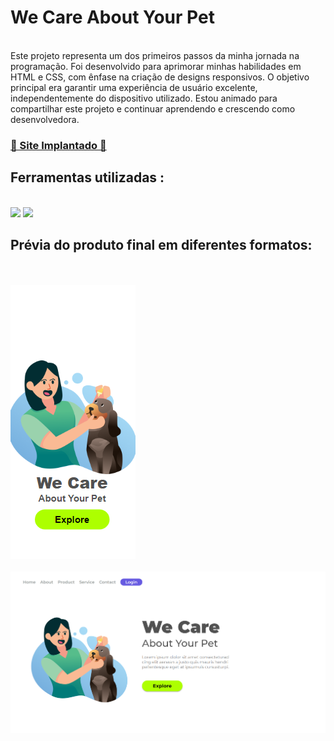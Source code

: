 # We Care About Your Pet
</br>
Este projeto representa um dos primeiros passos da minha jornada na programação. Foi desenvolvido para aprimorar minhas habilidades em HTML e CSS, com ênfase na criação de designs responsivos. O objetivo principal era garantir uma experiência de usuário excelente, independentemente do dispositivo utilizado. Estou animado para compartilhar este projeto e continuar aprendendo e crescendo como desenvolvedora.

<h3><a href="https://yyassmim.github.io/we-care/">🔗 Site Implantado 🔗</a></a></h3>
<h2> Ferramentas utilizadas : </h2>
</br>
   <img src="https://img.shields.io/badge/HTML5-E34F26?style=for-the-badge&logo=html5&logoColor=white"/>
   <img src="https://img.shields.io/badge/CSS3-1572B6?style=for-the-badge&logo=css3&logoColor=white"/>
   
<h2> Prévia do produto final em diferentes formatos:</h2>
</br>
</br>
<img src="https://github.com/yyassmim/We-Care/blob/main/mobile.png" />
</br>
</br>
<img src="https://github.com/lucca-sa/we-care-about-your-pet/blob/main/img/view%20prints/Desktop%20View.png?raw=true" />
